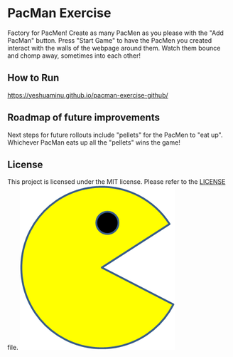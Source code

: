 # PacMan Exercise
Factory for PacMen! Create as many PacMen as you please with the "Add PacMan" button. Press "Start Game" to have the PacMen you created interact with the walls of the webpage around them. Watch them bounce and chomp away, sometimes into each other!
## How to Run
https://yeshuaminu.github.io/pacman-exercise-github/
## Roadmap of future improvements
Next steps for future rollouts include "pellets" for the PacMen to "eat up". Whichever PacMan eats up all the "pellets" wins the game!
## License
This project is licensed under the MIT license. Please refer to the [LICENSE](LICENSE) file.
<img src="PacMan1.png">